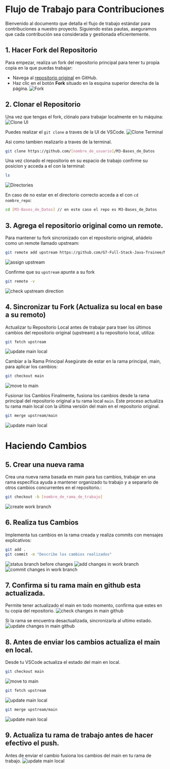 # Flujo de Trabajo para Contribuciones
Bienvenido al documento que detalla el flujo de trabajo estándar para contribuciones a nuestro proyecto. Siguiendo estas pautas, aseguramos que cada contribución sea considerada y gestionada eficientemente.

## 1. Hacer Fork del Repositorio
Para empezar, realiza un fork del repositorio principal para tener tu propia copia en la que puedas trabajar:

- Navega al [repositorio original](https://github.com/G7-Full-Stack-Java-Trainee/M3-Bases_de_Datos) en GitHub.
- Haz clic en el botón **Fork** situado en la esquina superior derecha de la página.
![Fork](../assets/images/fork-to-main-repo.png)


## 2. Clonar el Repositorio
Una vez que tengas el fork, clónalo para trabajar localmente en tu máquina:
![Clone UI](../assets/images/clone-github-repo-for-vscode.png)

Puedes realizar el `git clone` a traves de la UI de VSCode.
![Clone Terminal](../assets/images/git-clone.png)

Asi como tambien realizarlo a traves de la terminal.
```bash
git clone https://github.com/[nombre_de_usuario]/M3-Bases_de_Datos
```

Una vez clonado el repositorio en su espacio de trabajo confirme su posicion y acceda a el con la terminal:
```bash
ls
```
![Directories](../assets/images/check-directories-files.png)

En caso de no estar en el directorio correcto acceda a el con `cd nombre_repo`:
```bash
cd [M3-Bases_de_Datos] // en este caso el repo es M3-Bases_de_Datos
```

## 3. Agrega el repositorio original como un remote.
Para mantener tu fork sincronizado con el repositorio original, añádelo como un remote llamado upstream:
```bash
git remote add upstream https://github.com/G7-Full-Stack-Java-Trainee/M3-Bases_de_Datos
```
![assign upstream](../assets/images/assign-remote-branches-target.png)

Confirme que su `upstream` apunte a su fork
```bash
git remote -v
```
![check upstream direction](../assets/images/check-direction-remote-branchs.png)

## 4. Sincronizar tu Fork (Actualiza su local en base a su remoto)
Actualizar tu Repositorio Local antes de trabajar para traer los últimos cambios del repositorio original (upstream) a tu repositorio local, utiliza:
```bash
git fetch upstream
```
![update main local](../assets/images/update-main-branch-step1.png)

Cambiar a la Rama Principal
Asegúrate de estar en la rama principal, main, para aplicar los cambios:
```bash
git checkout main
```
![move to main](../assets/images/move-to-main-branch.png)

Fusionar los Cambios
Finalmente, fusiona los cambios desde la rama principal del repositorio original a tu rama local `main`.
Este proceso actualiza tu rama main local con la última versión del main en el repositorio original.
```bash
git merge upstream/main
```
![update main local](../assets/images/update-main-branch-step2.png)


# Haciendo Cambios

## 5. Crear una nueva rama
Crea una nueva rama basada en main para tus cambios, trabajar en una rama específica ayuda a mantener organizado tu trabajo y a separarlo de otros cambios concurrentes en el repositorio.:
```bash
git checkout -b [nombre_de_rama_de_trabajo]
```
![create work branch](../assets/images/create-work-branch.png)


## 6. Realiza tus Cambios
Implementa tus cambios en la rama creada y realiza commits con mensajes explicativos:
```bash
git add .
git commit -m "Describe los cambios realizados"
```
![status branch before changes](../assets/images/check-status-files-in-work-branch.png)
![add changes in work branch](../assets/images/check-added-changes-in-work-branch.png)
![commit changes in work branch](../assets/images/commit-changes-work-branch.png)

## 7. Confirma si tu rama main en github esta actualizada.
Permite tener actualizado el main en todo momento, confirma que estes en tu copia del repositorio. 
![check changes in main github](../assets/images/update-github-branch-main-step1.png)

Si la rama se encuentra desactualizada, sincronizarla al ultimo estado.
![update changes in main github](../assets/images/update-github-branch-main-step2.png)

## 8. Antes de enviar los cambios actualiza el main en local.
Desde tu VSCode actualiza el estado del main en local.
```bash
git checkout main
```
![move to main](../assets/images/move-to-main-branch.png)

```bash
git fetch upstream
```
![update main local](../assets/images/update-main-branch-step1.png)

```bash
git merge upstream/main
```
![update main local](../assets/images/update-main-branch-step2.png)


## 9. Actualiza tu rama de trabajo antes de hacer efectivo el push.
Antes de enviar el cambio fusiona los cambios del main en tu rama de trabajo.
![update main local](../assets/images/update-work-branch-local-before-push.png)

